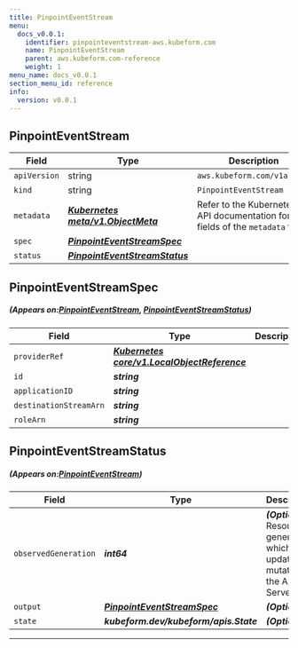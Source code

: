 ```yaml
---
title: PinpointEventStream
menu:
  docs_v0.0.1:
    identifier: pinpointeventstream-aws.kubeform.com
    name: PinpointEventStream
    parent: aws.kubeform.com-reference
    weight: 1
menu_name: docs_v0.0.1
section_menu_id: reference
info:
  version: v0.0.1
---
```


## PinpointEventStream
| Field | Type | Description |
| ------ | ----- | ----------- |
| `apiVersion` | string | `aws.kubeform.com/v1alpha1` |
|    `kind` | string | `PinpointEventStream` |
| `metadata` | ***[Kubernetes meta/v1.ObjectMeta](https://kubernetes.io/docs/reference/generated/kubernetes-api/v1.13/#objectmeta-v1-meta)***|Refer to the Kubernetes API documentation for the fields of the `metadata` field.|
| `spec` | ***[PinpointEventStreamSpec](#PinpointEventStreamSpec)***||
| `status` | ***[PinpointEventStreamStatus](#PinpointEventStreamStatus)***||
## PinpointEventStreamSpec
##### (Appears on:[PinpointEventStream](#PinpointEventStream), [PinpointEventStreamStatus](#PinpointEventStreamStatus))
| Field | Type | Description |
| ------ | ----- | ----------- |
| `providerRef` | ***[Kubernetes core/v1.LocalObjectReference](https://kubernetes.io/docs/reference/generated/kubernetes-api/v1.13/#localobjectreference-v1-core)***||
| `id` | ***string***||
| `applicationID` | ***string***||
| `destinationStreamArn` | ***string***||
| `roleArn` | ***string***||
## PinpointEventStreamStatus
##### (Appears on:[PinpointEventStream](#PinpointEventStream))
| Field | Type | Description |
| ------ | ----- | ----------- |
| `observedGeneration` | ***int64***| ***(Optional)*** Resource generation, which is updated on mutation by the API Server.|
| `output` | ***[PinpointEventStreamSpec](#PinpointEventStreamSpec)***| ***(Optional)*** |
| `state` | ***kubeform.dev/kubeform/apis.State***| ***(Optional)*** |
---
